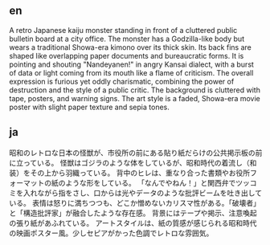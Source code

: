 ## en

A retro Japanese kaiju monster standing in front of a cluttered public bulletin board at a city office.
The monster has a Godzilla-like body but wears a traditional Showa-era kimono over its thick skin.
Its back fins are shaped like overlapping paper documents and bureaucratic forms.
It is pointing and shouting "Nandeyanen!" in angry Kansai dialect, with a burst of data or light coming from its mouth like a flame of criticism.
The overall expression is furious yet oddly charismatic, combining the power of destruction and the style of a public critic.
The background is cluttered with tape, posters, and warning signs.
The art style is a faded, Showa-era movie poster with slight paper texture and sepia tones.

## ja

昭和のレトロな日本の怪獣が、市役所の前にある貼り紙だらけの公共掲示板の前に立っている。
怪獣はゴジラのような体をしているが、昭和時代の着流し（和装）をその上から羽織っている。
背中のヒレは、重なり合った書類やお役所フォーマットの紙のような形をしている。
「なんでやねん！」と関西弁でツッコミを入れながら指をさし、口からは光やデータのような批評ビームを吐き出している。
表情は怒りに満ちつつも、どこか憎めないカリスマ性がある。「破壊者」と「構造批評家」が融合したような存在感。
背景にはテープや掲示、注意喚起の張り紙があふれている。
アートスタイルは、紙の質感が感じられる昭和時代の映画ポスター風。少しセピアがかった色調でレトロな雰囲気。
